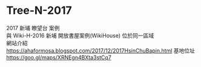 # Tree-N-2017
2017 新埔 瞭望台 案例<br/>
與 Wiki-H-2016 新埔 開放書屋案例(WikiHouse) 位於同一區域<br/>
網站介紹<br/>
https://ahaformosa.blogspot.com/2017/12/2017HsinChuBapin.html
基地位址<br/>
https://goo.gl/maps/XRNEgn4BXta3stCq7
